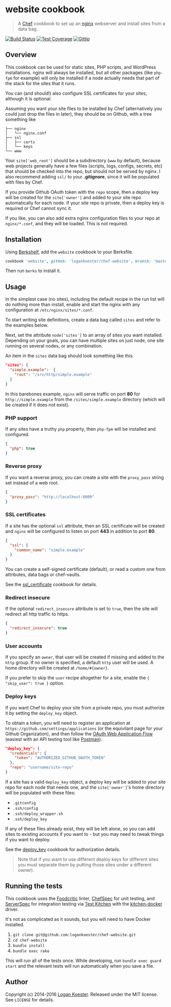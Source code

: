 # website cookbook
> A [Chef](http://getchef.com/) cookbook to set up an [nginx](http://nginx.org) webserver and install sites from a data bag.

[![Build Status](http://ci.ldk.io/logankoester/chef-website/badge)](http://ci.ldk.io/logankoester/chef-website/)
[![Test Coverage](https://codeclimate.com/github/logankoester/chef-website/badges/coverage.svg)](https://codeclimate.com/github/logankoester/chef-website)
[![Gittip](http://img.shields.io/gittip/logankoester.png)](https://www.gittip.com/logankoester/)

## Overview

This cookbook can be used for static sites, PHP scripts, and WordPress installations. nginx will always be installed, but all other packages (like `php-fpm` for example) will only be installed if a node actually needs that part of the stack for the sites that it runs.

You can (and should!) also configure SSL certificates for your sites, although it is optional.

Assuming you want your site files to be installed by Chef (alternatively you could just drop the files in later), they should be on Github, with a tree something like

```
├── nginx
│   └── nginx.conf
├── ssl
│   ├── certs
│   └── keys
└── www
```

Your `site['web_root']` should be a subdirectory (`www` by default), because web projects generally have a few files (scripts, logs, configs, secrets, etc) that should be checked into the repo, but should not be served by nginx. I also recommend adding `ssl/` to your **.gitignore**, since it will be populated with files by Chef.

If you provide Github OAuth token with the `repo` scope, then a deploy key will be created for the `site['owner']` and added to your site repo automatically for each node. If your site repo is private, then a deploy key is required or Chef cannot sync it.

If you like, you can also add extra nginx configuration files to your repo at `nginx/*.conf`, and they will be loaded. This is not required.

## Installation

Using [Berkshelf](http://berkshelf.com/), add the `website` cookbook to your Berksfile.

```ruby
cookbook 'website', github: 'logankoester/chef-website', branch: 'master'
```
Then run `berks` to install it.

## Usage

In the simplest case (no sites), including the default recipe in the run list will do nothing more than install, enable and start the nginx with any configuration at `/etc/nginx/sites/*.conf`.

To start writing site definitions, create a data bag called `sites` and refer to the examples below.

Next, set the attribute `node['sites']` to an array of sites you want installed. Depending on your goals, you can have multiple sites on just node, one site running on several nodes, or any combination.

An item in the `sites` data bag should look something like this.


```json
"sites": {
  "simple.example":  {
    "root": "/srv/http/simple.example"
  }
}
```

In this barebones example, `nginx` will serve traffic on port **80** for `http://simple.example` from the `/sites/simple.example` directory (which will be created if it does not exist).

### PHP support

If any sites have a truthy `php` property, then `php-fpm` will be installed and configured.

```json
{ 
  "php": true
}
```

### Reverse proxy

If you want a reverse proxy, you can create a site with the `proxy_pass` string set instead of a web root.

```json
{ 
  "proxy_pass": "http://localhost:8000"
}
```

### SSL certificates

If a site has the optional `ssl` attribute, then an SSL certificate will be created and `nginx` will be configured to listen on port **443** in addition to port **80**.

```json
{ 
  "ssl": {
    "common_name": "simple.example"
  }
}
```

You can create a self-signed certificate (default), or read a custom one from attributes, data bags or chef-vaults.

See the [ssl_certificate](https://supermarket.getchef.com/cookbooks/ssl_certificate) cookbook for details.

### Redirect insecure

If the optional `redirect_insecure` attribute is set to `true`, then the site will redirect all http traffic to https.


```json
{ 
  "redirect_insecure": true
}
```

### User accounts

If you specify an `owner`, that user will be created if missing and added to the `http` group. If no owner is specified, a default `http` user will be used. A home directory will be created at `/home/#{owner}`.

If you prefer to skip the `user` recipe altogether for a site, enable the `{ "skip_user": true }` option.

### Deploy keys

If you want Chef to deploy your site from a private repo, you must authorize it by setting the `deploy_key` object.

To obtain a token, you will need to register an application at `https://github.com/settings/applications` (or the equivilant page for your Github Organization), and then follow the [OAuth Web Application Flow](https://developer.github.com/v3/oauth/#web-application-flow) (easiest with an API testing tool like [Postman](http://www.getpostman.com/)).

```json
"deploy_key": {
  "credentials": {
    "token": "AUTHORIZED_GITHUB_OAUTH_TOKEN"
  },
  "repo": "username/site-repo"
}
```

If a site has a valid `deploy_key` object, a deploy key will be added to your site repo for each node that needs one, and the `site['owner']`'s home directory will be populated with these files:

* `.gitconfig`
* `.ssh/config`
* `.ssh/deploy_wrapper.sh`
* `.ssh/deploy_key`

If any of these files already exist, they will be left alone, so you can add sites to existing accounts if you want to - but you may need to tweak things if you want to deploy.

See the [deploy_key](https://supermarket.getchef.com/cookbooks/deploy_key) cookbook for authorization details.

> Note that if you want to use different deploy keys for different sites you must separate them by putting those sites under a different owner).

## Running the tests

This cookbook uses the [Foodcritic](http://www.foodcritic.io/) linter, [ChefSpec](http://sethvargo.github.io/chefspec/) for unit testing, and [ServerSpec](http://serverspec.org/) for integration testing via [Test Kitchen](http://kitchen.ci/) with the [kitchen-docker](https://github.com/portertech/kitchen-docker) driver.

It's not as complicated as it sounds, but you will need to have Docker installed.

1. `git clone git@github.com:logankoester/chef-website.git`
2. `cd chef-website`
3. `bundle install`
4. `bundle exec rake`

This will run all of the tests once. While developing, run `bundle exec guard start` and the relevant tests will run automatically when you save a file.

## Author

Copyright (c) 2014-2016 [Logan Koester](http://logankoester.com). Released under the MIT license. See `LICENSE` for details.
